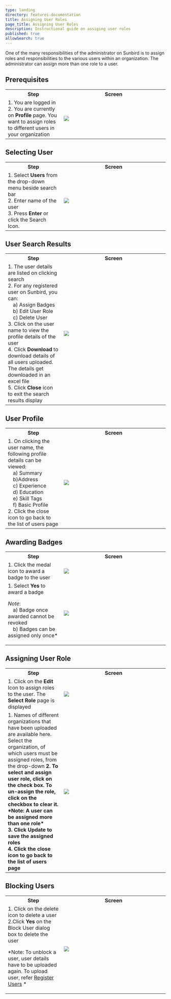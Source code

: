 ```yaml
---
type: landing
directory: features-documentation
title: Assigning User Roles
page_title: Assigning User Roles
description: Instructional guide on assiging user roles 
published: true
allowSearch: true
---
```


One of the many responsibilities of the administrator on Sunbird is to assign roles and responsibilities to the various users within an organization. The administrator can assign more than one role to a user.

## Prerequisites

<table>
  <tr>
    <th style="width:35%;">Step</th>
    <th style="width:65%;">Screen</th>
  </tr>
  <tr>
    <td>1. You are logged in <br>2. You are currently on <b>Profile</b> page. You want to assign roles to different users in your organization
      </td>
      <td><img src="pages/features-documentation/images/announcement/admin_homepage.png"></td>
  </tr>
    </table>

## Selecting User

<table>
  <tr>
    <th style="width:35%;">Step</th>
    <th style="width:65%;">Screen</th>
  </tr>
  <tr>
    <td>1. Select <b>Users</b> from the drop-down menu beside search bar <br>2. Enter name of the user <br>3. Press <b>Enter</b> or click the Search Icon. 
      </td>
      <td><img src="pages/features-documentation/images/announcement/admin_selectuser.png"></td>
  </tr>
    </table>

## User Search Results

<table>
  <tr>
    <th style="width:35%;">Step</th>
    <th style="width:65%;">Screen</th>
  </tr>
  <tr>
    <td>1. The user details are listed on clicking search <br>2. For any registered user on Sunbird, you can: <br>&emsp;a) Assign Badges
<br>&emsp;b) Edit User Role <br>&emsp;c) Delete User <br>3. Click on the user name to view the profile details of the user <br>4. Click <b>Download</b> to download details of all users uploaded. The details get downloaded in an excel file <br>5. Click <b>Close</b> icon to exit the search results display
      </td>
      <td><img src="pages/features-documentation/images/announcement/admin_searchresult.png"></td>
  </tr>
    </table>

## User Profile

<table>
  <tr>
    <th style="width:35%;">Step</th>
    <th style="width:65%;">Screen</th>
  </tr>
  <tr>
    <td>1. On clicking the user name, the following profile details can be viewed: <br>&emsp;a) Summary <br>&emsp;b)Address <br>&emsp;c) Experience <br>&emsp;d) Education <br>&emsp;e) Skill Tags <br>&emsp;f) Basic Profile <br>2. Click the close icon to go back to the list of users page
      </td>
      <td><img src="pages/features-documentation/images/announcement/admin_userprofile.png"></td>
  </tr>
    </table>

## Awarding Badges

<table>
  <tr>
    <th style="width:35%;">Step</th>
    <th style="width:65%;">Screen</th>
  </tr>
  <tr>
    <td>1. Click the medal icon to award a badge to the user
      </td>
      <td><img src="pages/features-documentation/images/announcement/admin_badge1.png"></td>
  </tr>
  <tr>
    <td>1. Select <b>Yes</b> to award a badge
    
 *Note*: <br>&emsp;a) Badge once awarded cannot be revoked <br>&emsp;b) Badges can be assigned only once*
      </td>
      <td><img src="pages/features-documentation/images/announcement/admin_badge2.png"></td>
    </table>

## Assigning User Role

<table>
  <tr>
    <th style="width:35%;">Step</th>
    <th style="width:65%;">Screen</th>
  </tr>
  <tr>
    <td>1. Click on the <b>Edit</b> Icon to assign roles to the user. The <b>Select Role</b> page is displayed
      </td>
      <td><img src="pages/features-documentation/images/announcement/admin_assignrole1.png"></td>
  </tr>
  <tr>
    <td>1. Names of different organizations that have been uploaded are available here. Select the organization, of which users must be assigned roles, from the drop-down <b>2. To select and assign user role, click on the check box. To un-assign the role, click on the checkbox to clear it.  
    *Note: A user can be assigned more than one role*  
<br>3. Click <b>Update</b> to save the assigned roles <br>4. Click the close icon to go back to the list of users page   
      </td>
      <td><img src="pages/features-documentation/images/announcement/admin_assignrole2.png"></td>
    </table>
    
## Blocking Users

<table>
  <tr>
    <th style="width:35%;">Step</th>
    <th style="width:65%;">Screen</th>
  </tr>
  <tr>
    <td>1. Click on the delete icon to delete a user <br>2.Click <b>Yes</b> on the Block User dialog box to delete the user
    
*Note: To unblock a user, user details have to be uploaded again. To upload user, refer [Register Users](http://www.sunbird.org/features-documentation/register_user/) *
      </td>
      <td><img src="pages/features-documentation/images/announcement/admin_blockuser.png"></td>
    </table>
        

